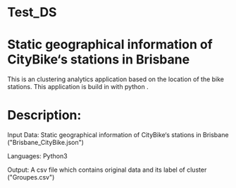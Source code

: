 # Test_DS
# Static geographical information of CityBike‘s stations in Brisbane
This is an clustering analytics application based on the location of the bike stations. This application is build in with python .

# Description:
Input Data: Static geographical information of CityBike‘s stations in Brisbane ("Brisbane_CityBike.json")

Languages: Python3

Output: A csv file which contains original data and its label of cluster ("Groupes.csv")



